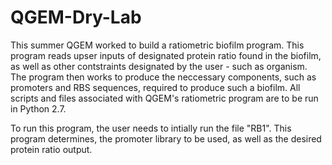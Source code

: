 # QGEM-Dry-Lab

This summer QGEM worked to build a ratiometric biofilm program. This program reads upser inputs of designated protein ratio found in the biofilm, as well as other contstraints designated by the user - such as organism. The program then works to produce the neccessary components, such as promoters and RBS sequences, required to produce such a biofilm. All scripts and files associated with QGEM's ratiometric program are to be run in Python 2.7. 

To run this program, the user needs to intially run the file "RB1". This program determines, the promoter library to be used, as well as the desired protein ratio output. 
